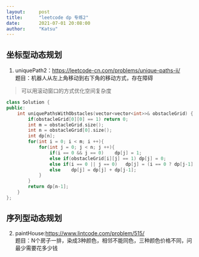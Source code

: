 ```yaml
---
layout:     post
title:      "leetcode dp 专练2"
date:       2021-07-01 20:08:00
author:     "Katsu"
---
```


## 坐标型动态规划

1. uniquePath2：<https://leetcode-cn.com/problems/unique-paths-ii/> <br>
题目：机器人从左上角移动到右下角的移动方式，存在障碍<br>

>可以用滚动窗口的方式优化空间复杂度

```c++
class Solution {
public:
    int uniquePathsWithObstacles(vector<vector<int>>& obstacleGrid) {
        if(obstacleGrid[0][0] == 1) return 0;
        int m = obstacleGrid.size();
        int n = obstacleGrid[0].size();
        int dp[n];
        for(int i = 0; i < m; i ++){
            for(int j = 0; j < n; j ++){
                if(i == 0 && j == 0)    dp[j] = 1;
                else if(obstacleGrid[i][j] == 1) dp[j] = 0;
                else if(i == 0 || j == 0)   dp[j] = (i == 0 ? dp[j-1] : dp[j]);
                else    dp[j] = dp[j] + dp[j-1];
            }
        }
        return dp[n-1];
    }
};
```

## 序列型动态规划

2. paintHouse:<https://www.lintcode.com/problem/515/> <br>
题目：N个房子一排，染成3种颜色，相邻不能同色，三种颜色价格不同，问最少需要花多少钱